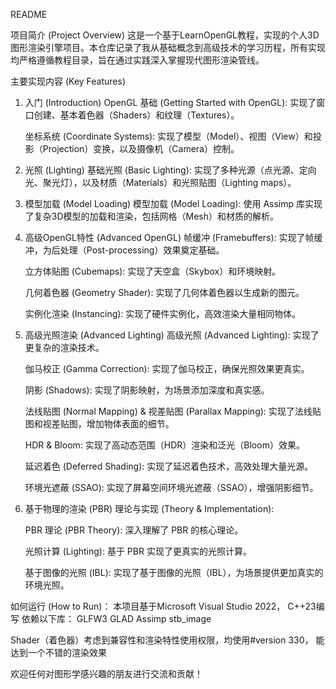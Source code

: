 README

项目简介 (Project Overview)
这是一个基于LearnOpenGL教程，实现的个人3D图形渲染引擎项目。本仓库记录了我从基础概念到高级技术的学习历程，所有实现均严格遵循教程目录，旨在通过实践深入掌握现代图形渲染管线。

主要实现内容 (Key Features)
1. 入门 (Introduction)
    OpenGL 基础 (Getting Started with OpenGL): 实现了窗口创建、基本着色器（Shaders）和纹理（Textures）。

    坐标系统 (Coordinate Systems): 实现了模型（Model）、视图（View）和投影（Projection）变换，以及摄像机（Camera）控制。

2. 光照 (Lighting)
    基础光照 (Basic Lighting): 实现了多种光源（点光源、定向光、聚光灯），以及材质（Materials）和光照贴图（Lighting maps）。

3. 模型加载 (Model Loading)
    模型加载 (Model Loading): 使用 Assimp 库实现了复杂3D模型的加载和渲染，包括网格（Mesh）和材质的解析。

4. 高级OpenGL特性 (Advanced OpenGL)
    帧缓冲 (Framebuffers): 实现了帧缓冲，为后处理（Post-processing）效果奠定基础。

    立方体贴图 (Cubemaps): 实现了天空盒（Skybox）和环境映射。

    几何着色器 (Geometry Shader): 实现了几何体着色器以生成新的图元。

    实例化渲染 (Instancing): 实现了硬件实例化，高效渲染大量相同物体。

5. 高级光照渲染 (Advanced Lighting)
    高级光照 (Advanced Lighting): 实现了更复杂的渲染技术。

    伽马校正 (Gamma Correction): 实现了伽马校正，确保光照效果更真实。

    阴影 (Shadows): 实现了阴影映射，为场景添加深度和真实感。

    法线贴图 (Normal Mapping) & 视差贴图 (Parallax Mapping): 实现了法线贴图和视差贴图，增加物体表面的细节。

    HDR & Bloom: 实现了高动态范围（HDR）渲染和泛光（Bloom）效果。

    延迟着色 (Deferred Shading): 实现了延迟着色技术，高效处理大量光源。

    环境光遮蔽 (SSAO): 实现了屏幕空间环境光遮蔽（SSAO），增强阴影细节。

6. 基于物理的渲染 (PBR)
    理论与实现 (Theory & Implementation):

    PBR 理论 (PBR Theory): 深入理解了 PBR 的核心理论。

    光照计算 (Lighting): 基于 PBR 实现了更真实的光照计算。

    基于图像的光照 (IBL): 实现了基于图像的光照（IBL），为场景提供更加真实的环境光照。

如何运行 (How to Run)：
本项目基于Microsoft Visual Studio 2022， C++23编写
依赖以下库：
  GLFW3
  GLAD
  Assimp
  stb_image

Shader（着色器）考虑到兼容性和渲染特性使用权限，均使用#version 330， 能达到一个不错的渲染效果

欢迎任何对图形学感兴趣的朋友进行交流和贡献！
